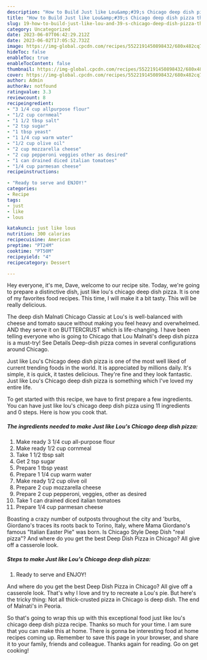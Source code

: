 ```yaml
---
description: "How to Build Just like Lou&amp;#39;s Chicago deep dish pizza the Delicious"
title: "How to Build Just like Lou&amp;#39;s Chicago deep dish pizza the Delicious"
slug: 19-how-to-build-just-like-lou-and-39-s-chicago-deep-dish-pizza-the-delicious
category: Uncategorized
date: 2023-06-07T06:42:29.212Z
date: 2023-06-02T17:05:52.732Z
image: https://img-global.cpcdn.com/recipes/5522191450898432/680x482cq70/just-like-lous-chicago-deep-dish-pizza-recipe-main-photo.jpg
hideToc: false
enableToc: true
enableTocContent: false
thumbnail: https://img-global.cpcdn.com/recipes/5522191450898432/680x482cq70/just-like-lous-chicago-deep-dish-pizza-recipe-main-photo.jpg
cover: https://img-global.cpcdn.com/recipes/5522191450898432/680x482cq70/just-like-lous-chicago-deep-dish-pizza-recipe-main-photo.jpg
author: Admin
authorAv: notfound
ratingvalue: 3.3
reviewcount: 8
recipeingredient:
- "3 1/4 cup allpurpose flour"
- "1/2 cup cornmeal"
- "1 1/2 tbsp salt"
- "2 tsp sugar"
- "1 tbsp yeast"
- "1 1/4 cup warm water"
- "1/2 cup olive oil"
- "2 cup mozzarella cheese"
- "2 cup pepperoni veggies other as desired"
- "1 can drained diced italian tomatoes"
- "1/4 cup parmesan cheese"
recipeinstructions:

- "Ready to serve and ENJOY!"
categories:
- Recipe
tags:
- just
- like
- lous

katakunci: just like lous 
nutrition: 300 calories
recipecuisine: American
preptime: "PT24M"
cooktime: "PT50M"
recipeyield: "4"
recipecategory: Dessert

---
```



Hey everyone, it's me, Dave, welcome to our recipe site. Today, we're going to prepare a distinctive dish, just like lou&#39;s chicago deep dish pizza. It is one of my favorites food recipes. This time, I will make it a bit tasty. This will be really delicious.

The deep dish Malnati Chicago Classic at Lou&#39;s is well-balanced with cheese and tomato sauce without making you feel heavy and overwhelmed. AND they serve it on BUTTERCRUST which is life-changing. I have been telling everyone who is going to Chicago that Lou Malnati&#39;s deep dish pizza is a must-try! See Details Deep-dish pizza comes in several configurations around Chicago.

Just like Lou&#39;s Chicago deep dish pizza is one of the most well liked of current trending foods in the world. It is appreciated by millions daily. It's simple, it is quick, it tastes delicious. They're fine and they look fantastic. Just like Lou&#39;s Chicago deep dish pizza is something which I've loved my entire life.


To get started with this recipe, we have to first prepare a few ingredients. You can have just like lou&#39;s chicago deep dish pizza using 11 ingredients and 0 steps. Here is how you cook that.

<!--inarticleads1-->

##### The ingredients needed to make Just like Lou&#39;s Chicago deep dish pizza:

1. Make ready 3 1/4 cup all-purpose flour
1. Make ready 1/2 cup cornmeal
1. Take 1 1/2 tbsp salt
1. Get 2 tsp sugar
1. Prepare 1 tbsp yeast
1. Prepare 1 1/4 cup warm water
1. Make ready 1/2 cup olive oil
1. Prepare 2 cup mozzarella cheese
1. Prepare 2 cup pepperoni, veggies, other as desired
1. Take 1 can drained diced italian tomatoes
1. Prepare 1/4 cup parmesan cheese


Boasting a crazy number of outposts throughout the city and &#39;burbs, Giordano&#39;s traces its roots back to Torino, Italy, where Mama Giordano&#39;s famous &#34;Italian Easter Pie&#34; was born. Is Chicago Style Deep Dish &#34;real pizza&#34;? And where do you get the best Deep Dish Pizza in Chicago? All give off a casserole look. 

<!--inarticleads2-->

##### Steps to make Just like Lou&#39;s Chicago deep dish pizza:


1. Ready to serve and ENJOY!

And where do you get the best Deep Dish Pizza in Chicago? All give off a casserole look. That&#39;s why I love and try to recreate a Lou&#39;s pie. But here&#39;s the tricky thing: Not all thick-crusted pizza in Chicago is deep dish. The end of Malnati&#39;s in Peoria. 

So that's going to wrap this up with this exceptional food just like lou&#39;s chicago deep dish pizza recipe. Thanks so much for your time. I am sure that you can make this at home. There is gonna be interesting food at home recipes coming up. Remember to save this page in your browser, and share it to your family, friends and colleague. Thanks again for reading. Go on get cooking!
